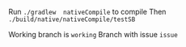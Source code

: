 Run `./gradlew  nativeCompile` to compile
Then `./build/native/nativeCompile/testSB`

Working branch is `working` 
Branch with issue `issue` 



